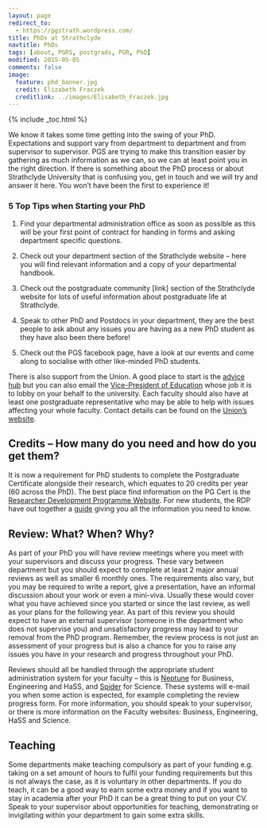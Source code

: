 ```yaml
---
layout: page
redirect_to:
  - https://pgstrath.wordpress.com/
title: PhDs at Strathclyde
navtitle: PhDs
tags: [about, PGRS, postgrads, PGR, PhD]
modified: 2015-05-05
comments: false
image:
  feature: phd_banner.jpg
  credit: Elizabeth Fraczek
  creditlink: ../images/Elisabeth_Fraczek.jpg
---
```


{% include _toc.html %}

We know it takes some time getting into the swing of your PhD. Expectations and support vary from department to department and from supervisor to supervisor. PGS are trying to make this transition easier by gathering as much information as we can, so we can at least point you in the right direction. If there is something about the PhD process or about Strathclyde University that is confusing you, get in touch and we will try and answer it here. You won’t have been the first to experience it!

### 5 Top Tips when Starting your PhD

1. Find your departmental administration office as soon as possible as this will be your first point of contract for handing in forms and asking department specific questions.

2. Check out your department section of the Strathclyde website – here you will find relevant information and a copy of your departmental handbook.

3. Check out the postgraduate community [link] section of the Strathclyde website for lots of useful information about postgraduate life at Strathclyde.

4. Speak to other PhD and Postdocs in your department, they are the best people to ask about any issues you are having as a new PhD student as they have also been there before!

5. Check out the PGS facebook page, have a look at our events and come along to socialise with other like-minded PhD students.

There is also support from the Union. A good place to start is the [advice hub](http://www.strathstudents.com/advicehub) but you can also email the [Vice-President of Education](mailto:ussa.vpe@strath.ac.uk) whose job it is to lobby on your behalf to the university. Each faculty should also have at least one postgraduate representative who may be able to help with issues affecting your whole faculty. Contact details can be found on the [Union’s website](http://www.strathstudents.com/facultyreps/whoarethey).

## Credits – How many do you need and how do you get them?

It is now a requirement for PhD students to complete the Postgraduate Certificate alongside their research, which equates to 20 credits per year (60 across the PhD). The best place find information on the PG Cert is the [Researcher Development Programme Website](http://www.strath.ac.uk/rdp/). For new students, the RDP have out together a [guide](http://www.strath.ac.uk/rdp/pgrcredits/) giving you all the information you need to know.

## Review: What? When? Why?

As part of your PhD you will have review meetings where you meet with your supervisors and discuss your progress. These vary between department but you should expect to complete at least 2 major annual reviews as well as smaller 6 monthly ones. The requirements also vary, but you may be required to write a report, give a presentation, have an informal discussion about your work or even a mini-viva. Usually these would cover what you have achieved since you started or since the last review, as well as your plans for the following year. As part of this review you should expect to have an external supervisor (someone in the department who does not supervise you) and unsatisfactory progress may lead to your removal from the PhD program. Remember, the review process is not just an assessment of your progress but is also a chance for you to raise any issues you have in your research and progress throughout your PhD.

Reviews should all be handled through the appropriate student administration system for your faculty – this is [Neptune](https://www.sbs.strath.ac.uk/neptune/) for Business, Engineering and HaSS, and [Spider](http://spider.science.strath.ac.uk/) for Science. These systems will e-mail you when some action is expected, for example completing the review progress form. For more information, you should speak to your supervisor, or there is more information on the Faculty websites: Business, Engineering, HaSS and Science.

## Teaching

Some departments make teaching compulsory as part of your funding e.g. taking on a set amount of hours to fulfil your funding requirements but this is not always the case, as it is voluntary in other departments. If you do teach, it can be a good way to earn some extra money and if you want to stay in academia after your PhD it can be a great thing to put on your CV. Speak to your supervisor about opportunities for teaching, demonstrating or invigilating within your department to gain some extra skills.
